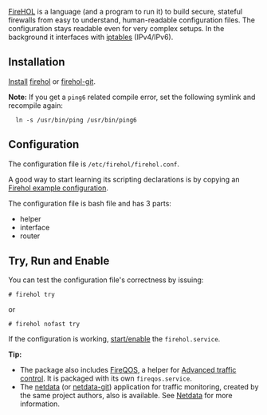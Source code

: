 [FireHOL](http://firehol.org) is a language (and a program to run it) to build secure, stateful firewalls from easy to understand, human-readable configuration files. The configuration stays readable even for very complex setups. In the background it interfaces with [iptables](/index.php/Iptables "Iptables") (IPv4/IPv6).

## Installation

[Install](/index.php/Install "Install") [firehol](https://aur.archlinux.org/packages/firehol/) or [firehol-git](https://aur.archlinux.org/packages/firehol-git/).

**Note:** If you get a `ping6` related compile error, set the following symlink and recompile again:
```
  ln -s /usr/bin/ping /usr/bin/ping6

```

## Configuration

The configuration file is `/etc/firehol/firehol.conf`.

A good way to start learning its scripting declarations is by copying an [Firehol example configuration](http://firehol.org/#firehol).

The configuration file is bash file and has 3 parts:

*   helper
*   interface
*   router

## Try, Run and Enable

You can test the configuration file's correctness by issuing:

```
# firehol try

```

or

```
# firehol nofast try

```

If the configuration is working, [start/enable](/index.php/Start/enable "Start/enable") the `firehol.service`.

**Tip:**

*   The package also includes [FireQOS](http://firehol.org/#fireqos), a helper for [Advanced traffic control](/index.php/Advanced_traffic_control "Advanced traffic control"). It is packaged with its own `fireqos.service`.
*   The [netdata](https://www.archlinux.org/packages/?name=netdata) (or [netdata-git](https://aur.archlinux.org/packages/netdata-git/)) application for traffic monitoring, created by the same project authors, also is available. See [Netdata](https://github.com/firehol/netdata) for more information.